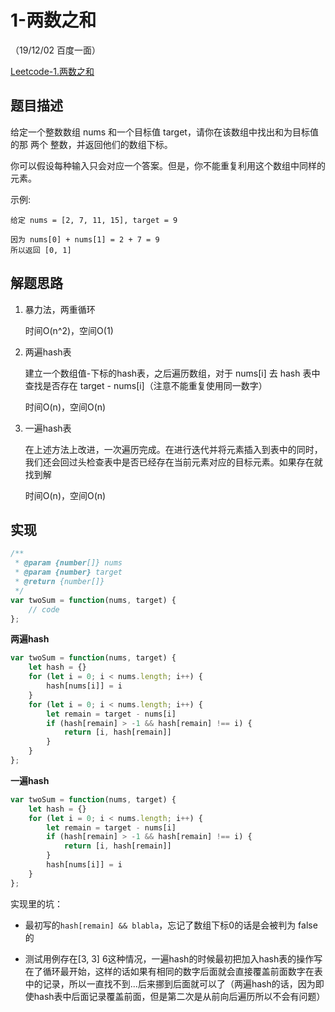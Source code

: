 # 1-两数之和

（19/12/02 百度一面）

[Leetcode-1.两数之和](https://leetcode-cn.com/problems/two-sum/)

## 题目描述

给定一个整数数组 nums 和一个目标值 target，请你在该数组中找出和为目标值的那 两个 整数，并返回他们的数组下标。

你可以假设每种输入只会对应一个答案。但是，你不能重复利用这个数组中同样的元素。

示例:

```
给定 nums = [2, 7, 11, 15], target = 9

因为 nums[0] + nums[1] = 2 + 7 = 9
所以返回 [0, 1]
```

## 解题思路

1. 暴力法，两重循环

   时间O(n^2)，空间O(1)

2. 两遍hash表

   建立一个数组值-下标的hash表，之后遍历数组，对于 nums[i] 去 hash 表中查找是否存在 target - nums[i]（注意不能重复使用同一数字）

   时间O(n)，空间O(n)

3. 一遍hash表

   在上述方法上改进，一次遍历完成。在进行迭代并将元素插入到表中的同时，我们还会回过头检查表中是否已经存在当前元素对应的目标元素。如果存在就找到解

   时间O(n)，空间O(n)

## 实现

```javascript
/**
 * @param {number[]} nums
 * @param {number} target
 * @return {number[]}
 */
var twoSum = function(nums, target) {
    // code
};
```

**两遍hash**

```javascript
var twoSum = function(nums, target) {
    let hash = {}
    for (let i = 0; i < nums.length; i++) {
        hash[nums[i]] = i
    }
    for (let i = 0; i < nums.length; i++) {
        let remain = target - nums[i]
        if (hash[remain] > -1 && hash[remain] !== i) {
            return [i, hash[remain]]
        }
    }
};
```

**一遍hash**

```javascript
var twoSum = function(nums, target) {
    let hash = {}
    for (let i = 0; i < nums.length; i++) {
        let remain = target - nums[i]
        if (hash[remain] > -1 && hash[remain] !== i) {
            return [i, hash[remain]]
        }
        hash[nums[i]] = i
    }
};
```

实现里的坑：

- 最初写的`hash[remain] && blabla`，忘记了数组下标0的话是会被判为 false 的

- 测试用例存在[3, 3] 6这种情况，一遍hash的时候最初把加入hash表的操作写在了循环最开始，这样的话如果有相同的数字后面就会直接覆盖前面数字在表中的记录，所以一直找不到...后来挪到后面就可以了（两遍hash的话，因为即使hash表中后面记录覆盖前面，但是第二次是从前向后遍历所以不会有问题）

